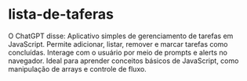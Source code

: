 # lista-de-taferas
O ChatGPT disse:  Aplicativo simples de gerenciamento de tarefas em JavaScript. Permite adicionar, listar, remover e marcar tarefas como concluídas. Interage com o usuário por meio de prompts e alerts no navegador. Ideal para aprender conceitos básicos de JavaScript, como manipulação de arrays e controle de fluxo.
